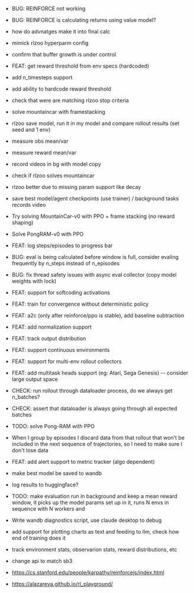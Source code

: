 - BUG: REINFORCE not working
- BUG: REINFORCE is calculating returns using value model?
- how do advnatges make it into final calc

- mimick rlzoo hyperparm config
- confirm that buffer growth is under control
- FEAT: get reward threshold from env specs (hardcoded)
- add n_timesteps support
- add ability to hardcode reward threshold
- check that were are matching rlzoo stop criteria
- solve mountaincar with framestacking
- rlzoo save model, run it in my model and compare rollout results (set seed and 1 env)
- measure obs mean/var
- measure reward mean/var
- record videos in bg with model copy
- check if rlzoo solves mountaincar
- rlzoo better due to missing param support like decay
- save best model/agent checkpoints (use trainer) / background tasks records video 
- Try solving MountainCar-v0 with PPO + frame stacking (no reward shaping)
- Solve PongRAM-v0 with PPO
- FEAT: log steps/episodes to progress bar
- BUG: eval is being calculated before window is full, consider evaling frequently by n_steps instead of n_episodes
- BUG: fix thread safety issues with async eval collector (copy model weights with lock)
- FEAT: support for softcoding activations
- FEAT: train for convergence without deterministic policy
- FEAT: a2c (only after reinforce/ppo is stable), add baseline subtraction
- FEAT: add normalization support
- FEAT: track output distribution
- FEAT: support continuous environments
- FEAT: support for multi-env rollout collectors
- FEAT: add multitask heads support (eg: Atari, Sega Genesis) -- consider large output space
- CHECK: run rollout through dataloader process, do we always get n_batches?
- CHECK: assert that dataloader is always going through all expected batches
- TODO: solve Pong-RAM with PPO
- When I group by episodes I discard data from that rollout that won't be included in the next sequence of trajectories, so I need to make sure I don't lose data
- FEAT: add alert support to metric tracker (algo dependent)
- make best model be saved to wandb
- log results to huggingface?
- TODO: make evaluation run in background and keep a mean reward window, it picks up the model params set up in it, runs N envs in sequence with N workers and 
- Write wandb diagnostics script, use claude desktop to debug
- add support for plotting charts as text and feeding to llm, check how end of training does it
- track environment stats, observarion stats, reward distributions, etc
- change api to match sb3
- https://cs.stanford.edu/people/karpathy/reinforcejs/index.html
- https://alazareva.github.io/rl_playground/